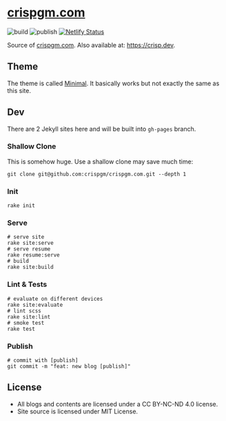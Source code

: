 # [crispgm.com](crispgm.com)

![build](https://github.com/crispgm/crispgm.com/workflows/build/badge.svg)
![publish](https://github.com/crispgm/crispgm.com/workflows/publish/badge.svg)
[![Netlify Status](https://api.netlify.com/api/v1/badges/3cb069fc-ecc9-4da8-8ad1-435a9a75bee7/deploy-status)](https://app.netlify.com/sites/crispgm/deploys)

Source of [crispgm.com](https://crispgm.com/). Also available at: <https://crisp.dev>.

## Theme

The theme is called [Minimal](https://github.com/crispgm/minimal). It basically works but not exactly the same as this site.

## Dev

There are 2 Jekyll sites here and will be built into `gh-pages` branch.

### Shallow Clone

This is somehow huge. Use a shallow clone may save much time:

```shell
git clone git@github.com:crispgm/crispgm.com.git --depth 1
```

### Init

```shell
rake init
```

### Serve

```shell
# serve site
rake site:serve
# serve resume
rake resume:serve
# build
rake site:build
```

### Lint & Tests

```shell
# evaluate on different devices
rake site:evaluate
# lint scss
rake site:lint
# smoke test
rake test
```

### Publish

```shell
# commit with [publish]
git commit -m "feat: new blog [publish]"
```

## License

* All blogs and contents are licensed under a CC BY-NC-ND 4.0 license.
* Site source is licensed under MIT License.
